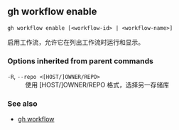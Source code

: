 

## gh workflow enable

```
gh workflow enable [<workflow-id> | <workflow-name>]
```

启用工作流，允许它在列出工作流时运行和显示。

### Options inherited from parent commands

<dl class="flags">
	<dt><code>-R</code>, <code>--repo &lt;[HOST/]OWNER/REPO&gt;</code></dt>
	<dd>使用 [HOST/]OWNER/REPO 格式，选择另一存储库</dd>
</dl>

### See also

-   [gh workflow](./gh_workflow.zh.md)
